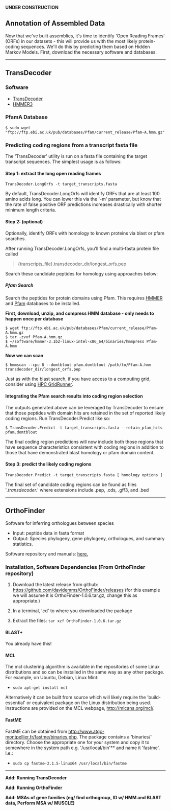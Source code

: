 **UNDER CONSTRUCTION**


## Annotation of Assembled Data
Now that we've built assemblies, it's time to identify 'Open Reading Frames' (ORFs) in our datasets - this will provide us with the most likely protein-coding sequences. We'll do this by predicting them based on Hidden Markov Models. First, download the necessary software and databases. 

----

## TransDecoder

### Software
- [TransDecoder](https://github.com/TransDecoder/TransDecoder/wiki)
- [HMMER3](http://hmmer.janelia.org)

### PfamA Database
```
$ sudo wget "ftp://ftp.ebi.ac.uk/pub/databases/Pfam/current_release/Pfam-A.hmm.gz"
```

### Predicting coding regions from a transcript fasta file 

The 'TransDecoder' utility is run on a fasta file containing the target transcript sequences.  The simplest usage is as follows:

#### Step 1: extract the long open reading frames
```    
TransDecoder.LongOrfs -t target_transcripts.fasta
```

By default, TransDecoder.LongOrfs will identify ORFs that are at least 100 amino acids long. You can lower this via the '-m' parameter, but know that the rate of false positive ORF predictions increases drastically with shorter minimum length criteria.


#### Step 2: (optional)
    
Optionally, identify ORFs with homology to known proteins via blast or pfam searches.

After running TransDecoder.LongOrfs, you'll find a multi-fasta protein file called 
> {transcripts_file}.transdecoder_dir/longest_orfs.pep 

Search these candidate peptides for homology using approaches below:

##### Pfam Search 

Search the peptides for protein domains using Pfam. This requires [HMMER](http://hmmer.janelia.org) and [Pfam](ftp://ftp.ebi.ac.uk/pub/databases/Pfam/current_release/Pfam-A.hmm.gz) databases to be installed.

**First, download, unzip, and compress HMM database - only needs to happen once per database**
```
$ wget ftp://ftp.ebi.ac.uk/pub/databases/Pfam/current_release/Pfam-A.hmm.gz
$ tar -zvxf Pfam-A.hmm.gz
$ ~/software/hmmer-3.1b2-linux-intel-x86_64/binaries/hmmpress Pfam-A.hmm
```

**Now we can scan**
```
$ hmmscan --cpu 8 --domtblout pfam.domtblout /path/to/Pfam-A.hmm transdecoder_dir/longest_orfs.pep
```
Just as with the blast search, if you have access to a computing grid, consider using [HPC GridRunner](https://github.com/HpcGridRunner/HpcGridRunner.github.io/releases).

#### Integrating the Pfam search results into coding region selection 

The outputs generated above can be leveraged by TransDecoder to ensure that those peptides with domain hits are retained in the set of reported likely coding regions.  Run TransDecoder.Predict like so:
```
$ TransDecoder.Predict -t target_transcripts.fasta --retain_pfam_hits pfam.domtblout 
```
The final coding region predictions will now include both those regions that have sequence characteristics consistent with coding regions in addition to those that have demonstrated blast homology or pfam domain content.


#### Step 3: predict the likely coding regions
```
TransDecoder.Predict -t target_transcripts.fasta [ homology options ]
```
The final set of candidate coding regions can be found as files '*.transdecoder.*' where extensions include .pep, .cds, .gff3, and .bed

----

## OrthoFinder

Software for inferring orthologues between species
  - Input: peptide data in fasta format
  - Output: Species phylogeny, gene phylogeny, orthologues, and summary statistics. 

Software repository and manuals: [here.](https://github.com/davidemms/OrthoFinder)

### Installation, Software Dependencies (From OrthoFinder repository)

1. Download the latest release from github: https://github.com/davidemms/OrthoFinder/releases (for this example we will assume it is OrthoFinder-1.0.6.tar.gz, change this as appropriate.)

2. In a terminal, 'cd' to where you downloaded the package 

3. Extract the files: `tar xzf OrthoFinder-1.0.6.tar.gz`

#### BLAST+
You already have this!

#### MCL
The mcl clustering algorithm is available in the repositories of some Linux distributions and so can be installed in the same way as any other package. For example, on Ubuntu, Debian, Linux Mint:

- `sudo apt-get install mcl`

Alternatively it can be built from source which will likely require the 'build-essential' or equivalent package on the Linux distribution being used. Instructions are provided on the MCL webpage, http://micans.org/mcl/.  

#### FastME
FastME can be obtained from http://www.atgc-montpellier.fr/fastme/binaries.php. The package contains a 'binaries/' directory. Choose the appropriate one for your system and copy it to somewhere in the system path e.g. '/usr/local/bin'** and name it 'fastme'. I.e.:

- `sudo cp fastme-2.1.5-linux64 /usr/local/bin/fastme`

----

**Add: Running TransDecoder** 

**Add: Running OrthoFinder**

**Add: MSAs of gene families (eg/ find orthogroup, ID w/ HMM and BLAST data, Perform MSA w/ MUSCLE)**
